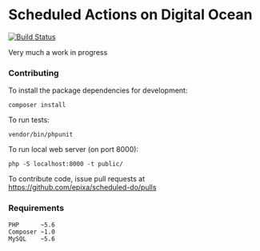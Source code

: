 # Scheduled Actions on Digital Ocean

[![Build Status](https://travis-ci.org/epixa/scheduled-do.svg?branch=master)](https://travis-ci.org/epixa/scheduled-do)

Very much a work in progress

### Contributing

To install the package dependencies for development:

```
composer install
```

To run tests:

```
vendor/bin/phpunit
```

To run local web server (on port 8000):

```
php -S localhost:8000 -t public/
```

To contribute code, issue pull requests at https://github.com/epixa/scheduled-do/pulls

### Requirements

```
PHP      ~5.6
Composer ~1.0
MySQL    ~5.6
```
